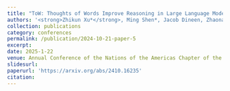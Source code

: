 ```yaml
---
title: "ToW: Thoughts of Words Improve Reasoning in Large Language Models"
authors: '<strong>Zhikun Xu*</strong>, Ming Shen*, Jacob Dineen, Zhaonan Li, Xiao Ye, Shijie Lu, Aswin RRV, Chitta Baral, Ben Zhou'
collection: publications
category: conferences
permalink: /publication/2024-10-21-paper-5
excerpt: 
date: 2025-1-22
venue: Annual Conference of the Nations of the Americas Chapter of the Association for Computational Linguistics (NAACL)
slidesurl: 
paperurl: 'https://arxiv.org/abs/2410.16235'
citation: 
---
```


